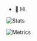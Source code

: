 - 👋 Hi.

![Stats](https://github-profile-summary-cards.vercel.app/api/cards/profile-details?username=amirmohammadzarif&theme=github_dark#gh-dark-mode-only)


![Metrics](https://metrics.lecoq.io/amirmohammadzarif?template=classic&isocalendar=1&topics=1&base=header%2C%20activity%2C%20community%2C%20repositories%2C%20metadata&base.indepth=false&base.hireable=false&base.skip=false&isocalendar=false&isocalendar.duration=full-year&topics=false&topics.mode=icons&topics.sort=stars&topics.limit=15&config.timezone=Asia%2FTehran)
